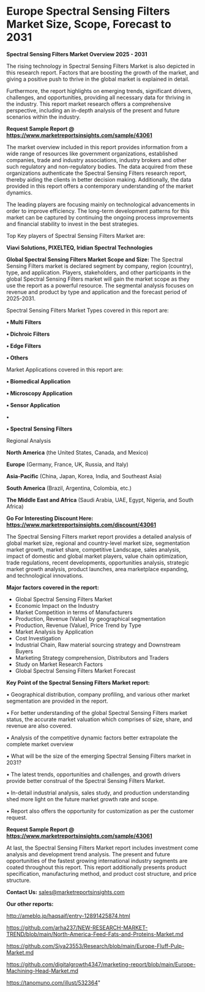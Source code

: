# Europe Spectral Sensing Filters Market Size, Scope, Forecast to 2031

<Strong> Spectral Sensing Filters Market Overview 2025 - 2031</strong>

The rising technology in Spectral Sensing Filters Market is also depicted in this research report. Factors that are boosting the growth of the market, and giving a positive push to thrive in the global market is explained in detail.

Furthermore, the report highlights on emerging trends, significant drivers, challenges, and opportunities, providing all necessary data for thriving in the industry. This report market research offers a comprehensive perspective, including an in-depth analysis of the present and future scenarios within the industry.

<strong>Request Sample Report @ <a href=https://www.marketreportsinsights.com/sample/43061>https://www.marketreportsinsights.com/sample/43061</a></strong>

The market overview included in this report provides information from a wide range of resources like government organizations, established companies, trade and industry associations, industry brokers and other such regulatory and non-regulatory bodies. The data acquired from these organizations authenticate the Spectral Sensing Filters research report, thereby aiding the clients in better decision making. Additionally, the data provided in this report offers a contemporary understanding of the market dynamics.

The leading players are focusing mainly on technological advancements in order to improve efficiency. The long-term development patterns for this market can be captured by continuing the ongoing process improvements and financial stability to invest in the best strategies.

Top Key players of Spectral Sensing Filters Market are:

<strong>Viavi Solutions, PIXELTEQ, Iridian Spectral Technologies</strong>

<strong><b>Global Spectral Sensing Filters Market Scope and Size:</b></strong>
The Spectral Sensing Filters market is declared segment by company, region (country), type, and application. Players, stakeholders, and other participants in the global Spectral Sensing Filters market will gain the market scope as they use the report as a powerful resource. The segmental analysis focuses on revenue and product by type and application and the forecast period of 2025-2031.

Spectral Sensing Filters Market Types covered in this report are:

<strong>•  Multi Filters

•  Dichroic Filters

•  Edge Filters

•  Others</strong>

Market Applications covered in this report are:

<strong>•  Biomedical Application

•  Microscopy Application

•  Sensor Application

•  

•  Spectral Sensing Filters</strong> 

Regional Analysis

<strong>North America</strong> (the United States, Canada, and Mexico)

<strong>Europe</strong> (Germany, France, UK, Russia, and Italy)

<strong>Asia-Pacific</strong> (China, Japan, Korea, India, and Southeast Asia)

<strong>South America</strong> (Brazil, Argentina, Colombia, etc.)

<strong>The Middle East and Africa</strong> (Saudi Arabia, UAE, Egypt, Nigeria, and South Africa)

<strong>Go For Interesting Discount Here: <a href=https://www.marketreportsinsights.com/discount/43061>https://www.marketreportsinsights.com/discount/43061</a></strong>

The Spectral Sensing Filters market report provides a detailed analysis of global market size, regional and country-level market size, segmentation market growth, market share, competitive Landscape, sales analysis, impact of domestic and global market players, value chain optimization, trade regulations, recent developments, opportunities analysis, strategic market growth analysis, product launches, area marketplace expanding, and technological innovations.

<strong><b>Major factors covered in the report:</b></strong>
<ul>
  <li>Global Spectral Sensing Filters Market </li>
  <li>Economic Impact on the Industry</li>
  <li>Market Competition in terms of Manufacturers</li>
  <li>Production, Revenue (Value) by geographical segmentation</li>
  <li>Production, Revenue (Value), Price Trend by Type</li>
  <li>Market Analysis by Application</li>
  <li>Cost Investigation</li>
  <li>Industrial Chain, Raw material sourcing strategy and Downstream Buyers</li>
  <li>Marketing Strategy comprehension, Distributors and Traders</li>
  <li>Study on Market Research Factors</li>
  <li>Global Spectral Sensing Filters Market Forecast</li>
</ul>

<strong><b>Key Point of the Spectral Sensing Filters Market report:</b></strong>

• Geographical distribution, company profiling, and various other market segmentation are provided in the report.

• For better understanding of the global Spectral Sensing Filters market status, the accurate market valuation which comprises of size, share, and revenue are also covered.

• Analysis of the competitive dynamic factors better extrapolate the complete market overview

• What will be the size of the emerging Spectral Sensing Filters market in 2031?

• The latest trends, opportunities and challenges, and growth drivers provide better construal of the Spectral Sensing Filters Market.

• In-detail industrial analysis, sales study, and production understanding shed more light on the future market growth rate and scope.

• Report also offers the opportunity for customization as per the customer request.

<strong>Request Sample Report @ <a href=https://www.marketreportsinsights.com/sample/43061>https://www.marketreportsinsights.com/sample/43061</a></strong>

At last, the Spectral Sensing Filters Market report includes investment come analysis and development trend analysis. The present and future opportunities of the fastest growing international industry segments are coated throughout this report. This report additionally presents product specification, manufacturing method, and product cost structure, and price structure.

<strong>Contact Us:</strong>
sales@marketreportsinsights.com

<strong>Our other reports:</strong>

<a href=http://ameblo.jp/haqsaif/entry-12891425874.html>http://ameblo.jp/haqsaif/entry-12891425874.html</a>

<a href=https://github.com/arha237/NEW-RESEARCH-MARKET-TREND/blob/main/North-America-Feed-Fats-and-Proteins-Market.md>https://github.com/arha237/NEW-RESEARCH-MARKET-TREND/blob/main/North-America-Feed-Fats-and-Proteins-Market.md</a>

<a href=https://github.com/Siya23553/Research/blob/main/Europe-Fluff-Pulp-Market.md>https://github.com/Siya23553/Research/blob/main/Europe-Fluff-Pulp-Market.md</a>

<a href=https://github.com/digitalgrowth4347/marketing-report/blob/main/Europe-Machining-Head-Market.md>https://github.com/digitalgrowth4347/marketing-report/blob/main/Europe-Machining-Head-Market.md</a>

<a href=https://tanomuno.com/illust/532364>https://tanomuno.com/illust/532364</a>"
